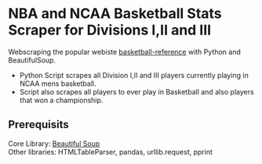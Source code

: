 # NBA and NCAA Basketball Stats Scraper for Divisions I,II and III
Webscraping the popular webiste [basketball-reference](https://www.basketball-reference.com) with Python and BeautifulSoup.
* Python Script scrapes all Division I,II and III players currently playing in NCAA mens basketball.
* Script also scrapes all players to ever play in Basketball and also players that won a championship.

## Prerequisits
Core Library: [Beautiful Soup](https://www.crummy.com/software/BeautifulSoup/bs4/doc/)</br>
Other libraries: HTMLTableParser, pandas, urllib.request, pprint
